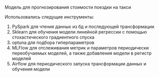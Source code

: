 Модель для прогнозирования стоимости поездки на такси

Использовались следущие инструменты:
1. PySpark для чтения данных из бд и последующей трансформации
2. Sklearn для обучения модели линейной регрессии с помощью стохастического градиентного спуска
3. optuna для подбора гиперпараметров
4. MLFlow для отслеживания метрик и параметров периодически переобучаемых моделей, а также добавления модели в регистр моделей
5. Airflow для периодического запуска трансформации данных и обучения модели